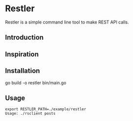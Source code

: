 # Restler

Restler is a simple command line tool to make REST API calls.

## Introduction

## Inspiration

## Installation

go build -o restler bin/main.go

## Usage

```
export RESTLER_PATH=./example/restler
Usage: ./rsclient posts

```
